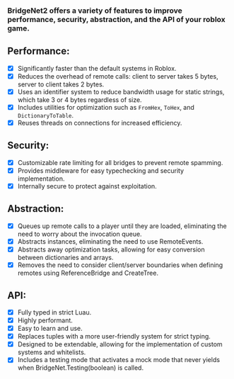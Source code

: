 
### BridgeNet2 offers a variety of features to improve performance, security, abstraction, and the API of your roblox game.

## Performance:

- [x] Significantly faster than the default systems in Roblox.
- [x] Reduces the overhead of remote calls: client to server takes 5 bytes, server to client takes 2 bytes.
- [x] Uses an identifier system to reduce bandwidth usage for static strings, which take 3 or 4 bytes regardless of size.
- [x] Includes utilities for optimization such as `FromHex`, `ToHex`, and `DictionaryToTable`.
- [x] Reuses threads on connections for increased efficiency.

## Security:

- [x] Customizable rate limiting for all bridges to prevent remote spamming.
- [x] Provides middleware for easy typechecking and security implementation.
- [x] Internally secure to protect against exploitation.

## Abstraction:

- [x] Queues up remote calls to a player until they are loaded, eliminating the need to worry about the invocation queue.
- [x] Abstracts instances, eliminating the need to use RemoteEvents.
- [x] Abstracts away optimization tasks, allowing for easy conversion between dictionaries and arrays.
- [x] Removes the need to consider client/server boundaries when defining remotes using ReferenceBridge and CreateTree.

## API:

- [x] Fully typed in strict Luau.
- [x] Highly performant.
- [x] Easy to learn and use.
- [x] Replaces tuples with a more user-friendly system for strict typing.
- [x] Designed to be extendable, allowing for the implementation of custom systems and whitelists.
- [x] Includes a testing mode that activates a mock mode that never yields when BridgeNet.Testing(boolean) is called.
